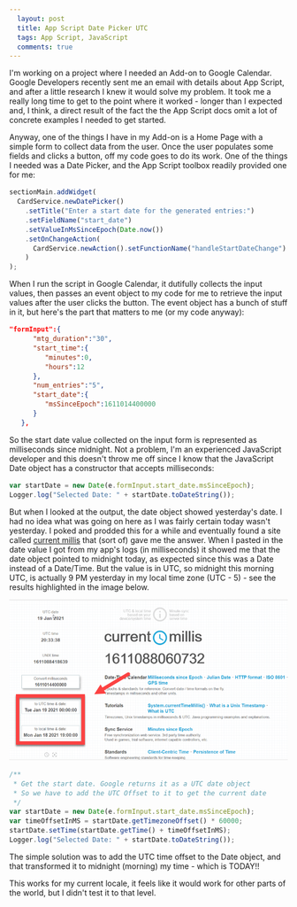 ```yaml
---
  layout: post
  title: App Script Date Picker UTC
  tags: App Script, JavaScript
  comments: true
---
```


I'm working on a project where I needed an Add-on to Google Calendar. Google Developers recently sent me an email with details about App Script, and after a little research I knew it would solve my problem. It took me a really long time to get to the point where it worked - longer than I expected and, I think, a direct result of the fact the the App Script docs omit a lot of concrete examples I needed to get started.

Anyway, one of the things I have in my Add-on is a Home Page with a simple form to collect data from the user. Once the user populates some fields and clicks a button, off my code goes to do its work. One of the things I needed was a Date Picker, and the App Script toolbox readily provided one for me:

```javascript
sectionMain.addWidget(
  CardService.newDatePicker()
    .setTitle("Enter a start date for the generated entries:")
    .setFieldName("start_date")
    .setValueInMsSinceEpoch(Date.now())
    .setOnChangeAction(
      CardService.newAction().setFunctionName("handleStartDateChange")
    )
);
```

When I run the script in Google Calendar, it dutifully collects the input values, then passes an event object to my code for me to retrieve the input values after the user clicks the button. The event object has a bunch of stuff in it, but here's the part that matters to me (or my code anyway):

```json
"formInput":{
      "mtg_duration":"30",
      "start_time":{
         "minutes":0,
         "hours":12
      },
      "num_entries":"5",
      "start_date":{
         "msSinceEpoch":1611014400000
      }
   },
```

So the start date value collected on the input form is represented as milliseconds since midnight. Not a problem, I'm an experienced JavaScript developer and this doesn't throw me off since I know that the JavaScript Date object has a constructor that accepts milliseconds:

```javascript
var startDate = new Date(e.formInput.start_date.msSinceEpoch);
Logger.log("Selected Date: " + startDate.toDateString());
```

But when I looked at the output, the date object showed yesterday's date. I had no idea what was going on here as I was fairly certain today wasn't yesterday. I poked and prodded this for a while and eventually found a site called [current millis](https://currentmillis.com/) that (sort of) gave me the answer. When I pasted in the date value I got from my app's logs (in milliseconds) it showed me that the date object pointed to midnight today, as expected since this was a Date instead of a Date/Time. But the value is in UTC, so midnight this morning UTC, is actually 9 PM yesterday in my local time zone (UTC - 5) - see the results highlighted in the image below.

![Current Millis Site](assets/current-millis.png)

```javascript
/**
 * Get the start date. Google returns it as a UTC date object
 * So we have to add the UTC Offset to it to get the current date
 */
var startDate = new Date(e.formInput.start_date.msSinceEpoch);
var timeOffsetInMS = startDate.getTimezoneOffset() * 60000;
startDate.setTime(startDate.getTime() + timeOffsetInMS);
Logger.log("Selected Date: " + startDate.toDateString());
```

The simple solution was to add the UTC time offset to the Date object, and that transformed it to midnight (morning) my time - which is TODAY!!

This works for my current locale, it feels like it would work for other parts of the world, but I didn't test it to that level. 
